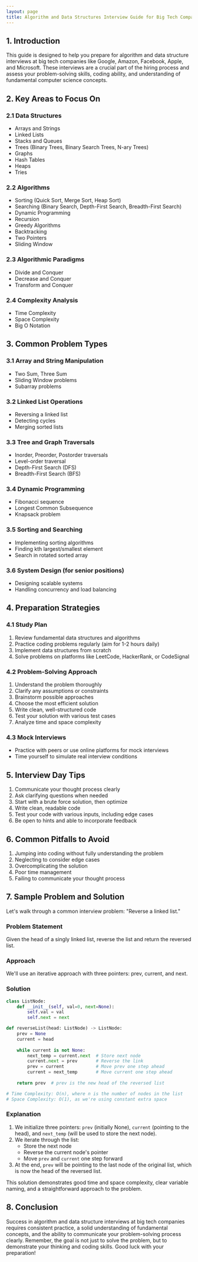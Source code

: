 ```yaml
---
layout: page
title: Algorithm and Data Structures Interview Guide for Big Tech Companies
---
```


## 1. Introduction

This guide is designed to help you prepare for algorithm and data structure interviews at big tech companies like Google, Amazon, Facebook, Apple, and Microsoft. These interviews are a crucial part of the hiring process and assess your problem-solving skills, coding ability, and understanding of fundamental computer science concepts.

## 2. Key Areas to Focus On

### 2.1 Data Structures
- Arrays and Strings
- Linked Lists
- Stacks and Queues
- Trees (Binary Trees, Binary Search Trees, N-ary Trees)
- Graphs
- Hash Tables
- Heaps
- Tries

### 2.2 Algorithms
- Sorting (Quick Sort, Merge Sort, Heap Sort)
- Searching (Binary Search, Depth-First Search, Breadth-First Search)
- Dynamic Programming
- Recursion
- Greedy Algorithms
- Backtracking
- Two Pointers
- Sliding Window

### 2.3 Algorithmic Paradigms
- Divide and Conquer
- Decrease and Conquer
- Transform and Conquer

### 2.4 Complexity Analysis
- Time Complexity
- Space Complexity
- Big O Notation

## 3. Common Problem Types

### 3.1 Array and String Manipulation
- Two Sum, Three Sum
- Sliding Window problems
- Subarray problems

### 3.2 Linked List Operations
- Reversing a linked list
- Detecting cycles
- Merging sorted lists

### 3.3 Tree and Graph Traversals
- Inorder, Preorder, Postorder traversals
- Level-order traversal
- Depth-First Search (DFS)
- Breadth-First Search (BFS)

### 3.4 Dynamic Programming
- Fibonacci sequence
- Longest Common Subsequence
- Knapsack problem

### 3.5 Sorting and Searching
- Implementing sorting algorithms
- Finding kth largest/smallest element
- Search in rotated sorted array

### 3.6 System Design (for senior positions)
- Designing scalable systems
- Handling concurrency and load balancing

## 4. Preparation Strategies

### 4.1 Study Plan
1. Review fundamental data structures and algorithms
2. Practice coding problems regularly (aim for 1-2 hours daily)
3. Implement data structures from scratch
4. Solve problems on platforms like LeetCode, HackerRank, or CodeSignal

### 4.2 Problem-Solving Approach
1. Understand the problem thoroughly
2. Clarify any assumptions or constraints
3. Brainstorm possible approaches
4. Choose the most efficient solution
5. Write clean, well-structured code
6. Test your solution with various test cases
7. Analyze time and space complexity

### 4.3 Mock Interviews
- Practice with peers or use online platforms for mock interviews
- Time yourself to simulate real interview conditions

## 5. Interview Day Tips

1. Communicate your thought process clearly
2. Ask clarifying questions when needed
3. Start with a brute force solution, then optimize
4. Write clean, readable code
5. Test your code with various inputs, including edge cases
6. Be open to hints and able to incorporate feedback

## 6. Common Pitfalls to Avoid

1. Jumping into coding without fully understanding the problem
2. Neglecting to consider edge cases
3. Overcomplicating the solution
4. Poor time management
5. Failing to communicate your thought process

## 7. Sample Problem and Solution

Let's walk through a common interview problem: "Reverse a linked list."

### Problem Statement
Given the head of a singly linked list, reverse the list and return the reversed list.

### Approach
We'll use an iterative approach with three pointers: prev, current, and next.

### Solution

```python
class ListNode:
    def __init__(self, val=0, next=None):
        self.val = val
        self.next = next

def reverseList(head: ListNode) -> ListNode:
    prev = None
    current = head
    
    while current is not None:
        next_temp = current.next  # Store next node
        current.next = prev       # Reverse the link
        prev = current            # Move prev one step ahead
        current = next_temp       # Move current one step ahead
    
    return prev  # prev is the new head of the reversed list

# Time Complexity: O(n), where n is the number of nodes in the list
# Space Complexity: O(1), as we're using constant extra space
```

### Explanation
1. We initialize three pointers: `prev` (initially None), `current` (pointing to the head), and `next_temp` (will be used to store the next node).
2. We iterate through the list:
   - Store the next node
   - Reverse the current node's pointer
   - Move `prev` and `current` one step forward
3. At the end, `prev` will be pointing to the last node of the original list, which is now the head of the reversed list.

This solution demonstrates good time and space complexity, clear variable naming, and a straightforward approach to the problem.

## 8. Conclusion

Success in algorithm and data structure interviews at big tech companies requires consistent practice, a solid understanding of fundamental concepts, and the ability to communicate your problem-solving process clearly. Remember, the goal is not just to solve the problem, but to demonstrate your thinking and coding skills. Good luck with your preparation!

